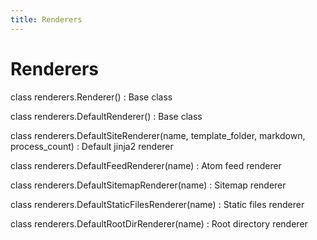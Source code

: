 ```yaml
---
title: Renderers
---
```

# Renderers

class renderers.Renderer()
: Base class


class renderers.DefaultRenderer()
: Base class


class renderers.DefaultSiteRenderer(name, template_folder, markdown, process_count)
: Default jinja2 renderer


class renderers.DefaultFeedRenderer(name)
: Atom feed renderer


class renderers.DefaultSitemapRenderer(name)
: Sitemap renderer


class renderers.DefaultStaticFilesRenderer(name)
: Static files renderer


class renderers.DefaultRootDirRenderer(name)
: Root directory renderer
